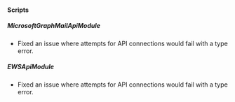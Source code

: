 #### Scripts

##### MicrosoftGraphMailApiModule

- Fixed an issue where attempts for API connections would fail with a type error.

##### EWSApiModule

- Fixed an issue where attempts for API connections would fail with a type error.
